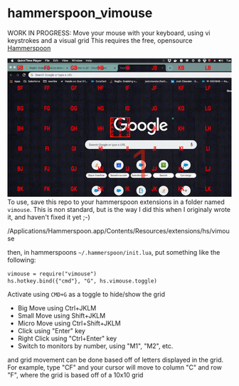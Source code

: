 # hammerspoon_vimouse
WORK IN PROGRESS: Move your mouse with your keyboard, using vi keystrokes and a visual grid
This requires the free, opensource [Hammerspoon](https://www.hammerspoon.org/)


![](vimouse.png)
To use, save this repo to your hammerspoon extensions in a folder named `vimouse`. This is non standard, but is the way I did this when I originaly wrote it, and haven't fixed it yet ;-)

/Applications/Hammerspoon.app/Contents/Resources/extensions/hs/vimouse

then, in hammerspoons `~/.hammerspoon/init.lua`, put something like the following:
```
vimouse = require("vimouse")
hs.hotkey.bind({"cmd"}, "G", hs.vimouse.toggle)
```

Activate using `CMD+G` as a toggle to hide/show the grid

- Big Move using Ctrl+JKLM
- Small Move using Shift+JKLM
- Micro Move using Ctrl+Shift+JKLM
- Click using "Enter" key
- Right Click using "Ctrl+Enter" key
- Switch to monitors by number, using "M1", "M2", etc.

and grid movement can be done based off of letters displayed in the grid. For example, type "CF" and your cursor will move to column "C" and row "F", where the grid is based off of a 10x10 grid
